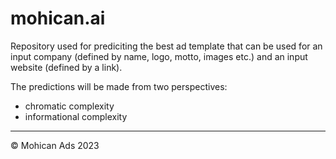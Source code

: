 # mohican.ai
Repository used for prediciting the best ad template that can be used for an input company (defined by name, logo, motto, images etc.) and an input website (defined by a link).

The predictions will be made from two perspectives:
- chromatic complexity
- informational complexity
---
&copy; Mohican Ads 2023
